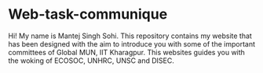# Web-task-communique
Hi! My name is Mantej Singh Sohi. This repository contains my website that has been designed with the aim to introduce you with some of the important committees of Global MUN, IIT Kharagpur.
This websites guides you with the woking of ECOSOC, UNHRC, UNSC and DISEC.
